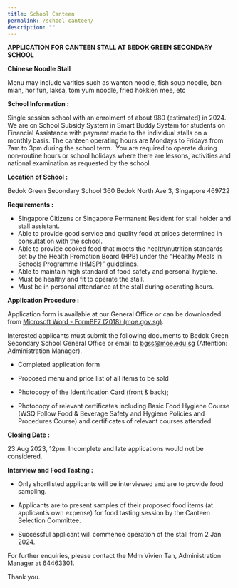 ```yaml
---
title: School Canteen
permalink: /school-canteen/
description: ""
---
```

**APPLICATION FOR CANTEEN STALL AT BEDOK GREEN SECONDARY SCHOOL**

**Chinese Noodle Stall**

Menu may include varities such as wanton noodle, fish soup noodle, ban mian, hor fun, laksa, tom yum noodle, fried hokkien mee, etc

**School Information :**

Single session school with an enrolment of about 980 (estimated) in 2024. We are on School Subsidy System in Smart Buddy System for students on Financial Assistance with payment made to the individual stalls on a monthly basis. The canteen operating hours are Mondays to Fridays from 7am to 3pm during the school term.  You are required to operate during non-routine hours or school holidays where there are lessons, activities and national examination as requested by the school.

**Location of School :**

Bedok Green Secondary School
360 Bedok North Ave 3, Singapore 469722

**Requirements :**


* Singapore Citizens or Singapore Permanent Resident for stall holder and stall assistant.
* Able to provide good service and quality food at prices determined in consultation with the school.
* Able to provide cooked food that meets the health/nutrition standards set by the Health Promotion Board (HPB) under the “Healthy Meals in Schools Programme (HMSP)” guidelines.
* Able to maintain high standard of food safety and personal hygiene.
* Must be healthy and fit to operate the stall.
*  Must be in personal attendance at the stall during operating hours.


**Application Procedure :**

Application form is available at our General Office or can be downloaded from [ Microsoft Word - FormBF7 (2018) (moe.gov.sg)](/files/microsoft%20word%20-%20formbf7%20(2018).pdf).

Interested applicants must submit the following documents to Bedok Green Secondary School General Office or email to bgss@moe.edu.sg (Attention: Administration Manager). 

* Completed application form

* Proposed menu and price list of all items to be sold

* Photocopy of the Identification Card (front & back);

* Photocopy of relevant certificates including Basic Food Hygiene Course (WSQ Follow Food & Beverage Safety and Hygiene Policies and Procedures Course) and certificates of relevant courses attended.

**Closing Date :**

23 Aug 2023, 12pm. Incomplete and late applications would not be considered.

**Interview and Food Tasting :**

* Only shortlisted applicants will be interviewed and are to provide food sampling. 

* Applicants are to present samples of their proposed food items (at applicant’s own expense) for food tasting session by the Canteen Selection Committee.

* Successful applicant will commence operation of the stall from 2 Jan 2024.

For further enquiries, please contact the Mdm Vivien Tan, Administration Manager at 64463301.

Thank you.